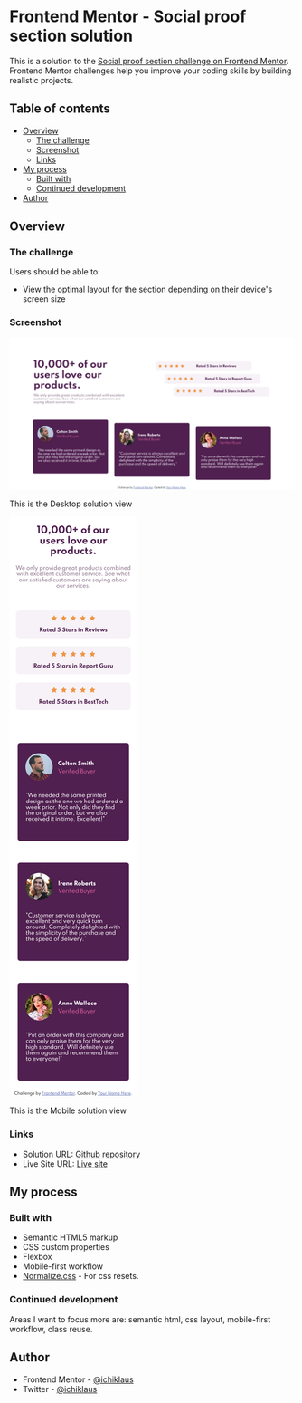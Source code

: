# Frontend Mentor - Social proof section solution

This is a solution to the [Social proof section challenge on Frontend Mentor](https://www.frontendmentor.io/challenges/social-proof-section-6e0qTv_bA). Frontend Mentor challenges help you improve your coding skills by building realistic projects. 

## Table of contents

- [Overview](#overview)
  - [The challenge](#the-challenge)
  - [Screenshot](#screenshot)
  - [Links](#links)
- [My process](#my-process)
  - [Built with](#built-with)
  - [Continued development](#continued-development)
- [Author](#author)

## Overview

### The challenge

Users should be able to:

- View the optimal layout for the section depending on their device's screen size

### Screenshot

![](./Screenshot-desktop.png)

This is the Desktop solution view

![](./Screenshot-mobile.png)

This is the Mobile solution view

### Links

- Solution URL: [Github repository](https://github.com/ichiklaus/fem-social-proof-section.git)
- Live Site URL: [Live site](https://ichiklaus-fem-social-proof-section.netlify.app/)

## My process

### Built with

- Semantic HTML5 markup
- CSS custom properties
- Flexbox
- Mobile-first workflow
- [Normalize.css](https://github.com/necolas/normalize.css) - For css resets.

### Continued development

Areas I want to focus more are: semantic html, css layout, mobile-first workflow, class reuse.

## Author
- Frontend Mentor - [@ichiklaus](https://www.frontendmentor.io/profile/ichiklaus)
- Twitter - [@ichiklaus](https://www.twitter.com/ichiklaus)
